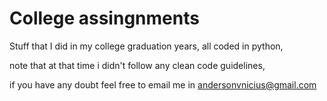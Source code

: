 # College assingnments

Stuff that I did in my college graduation years, all coded in python, 

note that at that time i didn't follow any clean code guidelines,

if you have any doubt feel free to email me in andersonvnicius@gmail.com
